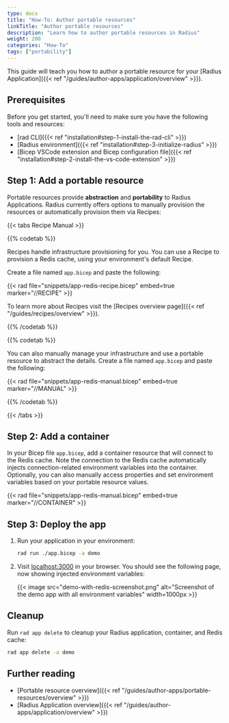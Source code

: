 ```yaml
---
type: docs
title: "How-To: Author portable resources"
linkTitle: "Author portable resources"
description: "Learn how to author portable resources in Radius"
weight: 200
categories: "How-To"
tags: ["portability"]
---
```


This guide will teach you how to author a portable resource for your [Radius Application]({{< ref "/guides/author-apps/application/overview" >}}).

## Prerequisites

Before you get started, you'll need to make sure you have the following tools and resources:

- [rad CLI]({{< ref "installation#step-1-install-the-rad-cli" >}})
- [Radius environment]({{< ref "installation#step-3-initialize-radius" >}})
- [Bicep VSCode extension and Bicep configuration file]({{< ref "installation#step-2-install-the-vs-code-extension" >}})

## Step 1: Add a portable resource

Portable resources provide **abstraction** and **portability** to Radius Applications. Radius currently offers options to manually provision the resources or automatically provision them via Recipes:

{{< tabs Recipe Manual >}}

{{% codetab %}}

Recipes handle infrastructure provisioning for you. You can use a Recipe to provision a Redis cache, using your environment's default Recipe.

Create a file named `app.bicep` and paste the following:

{{< rad file="snippets/app-redis-recipe.bicep" embed=true marker="//RECIPE" >}}

To learn more about Recipes visit the [Recipes overview page]({{< ref "/guides/recipes/overview" >}}).

{{% /codetab %}}

{{% codetab %}}

You can also manually manage your infrastructure and use a portable resource to abstract the details. Create a file named `app.bicep` and paste the following:

{{< rad file="snippets/app-redis-manual.bicep" embed=true marker="//MANUAL" >}}

{{% /codetab %}}

{{< /tabs >}}

## Step 2: Add a container

In your Bicep file `app.bicep`, add a container resource that will connect to the Redis cache. Note the connection to the Redis cache automatically injects connection-related environment variables into the container. Optionally, you can also manually access properties and set environment variables based on your portable resource values.

{{< rad file="snippets/app-redis-manual.bicep" embed=true marker="//CONTAINER" >}}

## Step 3: Deploy the app

1. Run your application in your environment:

    ```bash
    rad run ./app.bicep -a demo
    ```

1. Visit [localhost:3000](http://localhost:3000) in your browser. You should see the following page, now showing injected environment variables:

   {{< image src="demo-with-redis-screenshot.png" alt="Screenshot of the demo app with all environment variables" width=1000px >}}

## Cleanup

Run `rad app delete` to cleanup your Radius application, container, and Redis cache:

```bash
rad app delete -a demo
```

## Further reading

- [Portable resource overview]({{< ref "/guides/author-apps/portable-resources/overview" >}})
- [Radius Application overview]({{< ref "/guides/author-apps/application/overview" >}})
